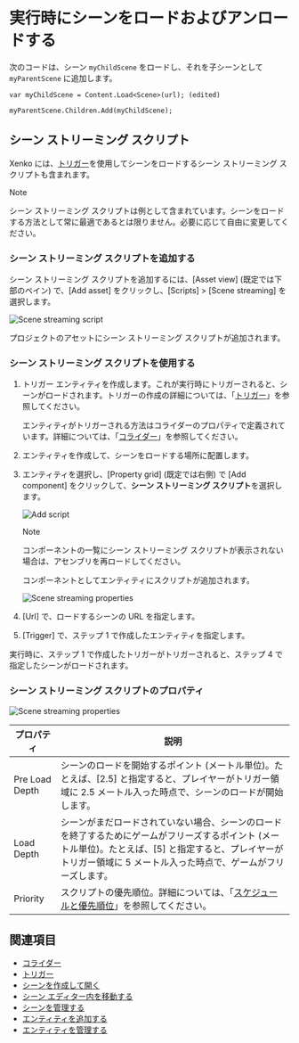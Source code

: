 # 実行時にシーンをロードおよびアンロードする

次のコードは、シーン `myChildScene` をロードし、それを子シーンとして `myParentScene` に追加します。

```
var myChildScene = Content.Load<Scene>(url); (edited)

myParentScene.Children.Add(myChildScene);
```

## シーン ストリーミング スクリプト

Xenko には、[トリガー](../physics/triggers.md)を使用してシーンをロードするシーン ストリーミング スクリプトも含まれます。

>[!NOTE]
>シーン ストリーミング スクリプトは例として含まれています。シーンをロードする方法として常に最適であるとは限りません。必要に応じて自由に変更してください。

### シーン ストリーミング スクリプトを追加する

シーン ストリーミング スクリプトを追加するには、[Asset view] (既定では下部のペイン) で、[Add asset] をクリックし、[Scripts] > [Scene streaming] を選択します。

![Scene streaming script](media/scene-streaming-script.png)

プロジェクトのアセットにシーン ストリーミング スクリプトが追加されます。

### シーン ストリーミング スクリプトを使用する

1. トリガー エンティティを作成します。これが実行時にトリガーされると、シーンがロードされます。トリガーの作成の詳細については、「[トリガー](../physics/triggers.md)」を参照してください。

    エンティティがトリガーされる方法はコライダーのプロパティで定義されています。詳細については、「[コライダー](../physics/colliders.md)」を参照してください。

2. エンティティを作成して、シーンをロードする場所に配置します。

3. エンティティを選択し、[Property grid] (既定では右側) で [Add component] をクリックして、**シーン ストリーミング スクリプト**を選択します。

    ![Add script](media/add-scene-streaming-script.png)

    >[!NOTE]
    >コンポーネントの一覧にシーン ストリーミング スクリプトが表示されない場合は、アセンブリを再ロードしてください。

    コンポーネントとしてエンティティにスクリプトが追加されます。

    ![Scene streaming properties](media/scene-streaming-script-properties.png)

4. [Url] で、ロードするシーンの URL を指定します。

5. [Trigger] で、ステップ 1 で作成したエンティティを指定します。

実行時に、ステップ 1 で作成したトリガーがトリガーされると、ステップ 4 で指定したシーンがロードされます。

### シーン ストリーミング スクリプトのプロパティ

![Scene streaming properties](media/scene-streaming-script-properties.png)

| プロパティ       | 説明                                                                                                                                                                                            |
|----------------|--------------------------------------------------------------------------------------------------------------------------------------------------------------------------------------------------------|
| Pre Load Depth | シーンのロードを開始するポイント (メートル単位)。たとえば、[2.5] と指定すると、プレイヤーがトリガー領域に 2.5 メートル入った時点で、シーンのロードが開始します。                                          |
| Load Depth     | シーンがまだロードされていない場合、シーンのロードを終了するためにゲームがフリーズするポイント (メートル単位)。たとえば、[5] と指定すると、プレイヤーがトリガー領域に 5 メートル入った時点で、ゲームがフリーズします。 |
| Priority       | スクリプトの優先順位。詳細については、「[スケジュールと優先順位](../scripts/scheduling-and-priorities.md)」を参照してください。                                                                                                              |
## 関連項目

* [コライダー](../physics/colliders.md)
* [トリガー](../physics/triggers.md)
* [シーンを作成して開く](create-a-scene.md)
* [シーン エディター内を移動する](avigate-in-the-scene-editor.md)
* [シーンを管理する](manage-scenes.md)
* [エンティティを追加する](add-entities.md)
* [エンティティを管理する](manage-entities.md)
